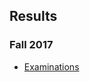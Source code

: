 ## Results

### Fall 2017

* [Examinations](https://drive.google.com/a/auca.kg/file/d/1qrUs5b0bQiQHUOKMvkrESUUAR6WU_r6B/view)
